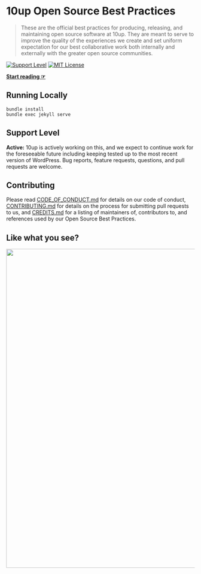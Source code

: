 # 10up Open Source Best Practices

> These are the official best practices for producing, releasing, and maintaining open source software at 10up. They are meant to serve to improve the quality of the experiences we create and set uniform expectation for our best collaborative work both internally and externally with the greater open source communities.

[![Support Level](https://img.shields.io/badge/support-active-green.svg)](#support-level) [![MIT License](https://img.shields.io/github/license/10up/Open-Source-Best-Practices.svg)](https://github.com/10up/Open-Source-Best-Practices/blob/master/LICENSE.md)

**[Start reading ☞](https://10up.github.io/Open-Source-Best-Practices/)**

## Running Locally

```
bundle install
bundle exec jekyll serve
```

## Support Level

**Active:** 10up is actively working on this, and we expect to continue work for the foreseeable future including keeping tested up to the most recent version of WordPress.  Bug reports, feature requests, questions, and pull requests are welcome.

## Contributing

Please read [CODE_OF_CONDUCT.md](https://github.com/10up/Open-Source-Best-Practices/blob/master/CODE_OF_CONDUCT.md) for details on our code of conduct, [CONTRIBUTING.md](https://github.com/10up/Open-Source-Best-Practices/blob/master/CONTRIBUTING.md) for details on the process for submitting pull requests to us, and [CREDITS.md](https://github.com/10up/Open-Source-Best-Practices/blob/develop/CREDITS.md) for a listing of maintainers of, contributors to, and references used by our Open Source Best Practices.

## Like what you see?

<a href="https://10up.com/contact/"><img src="https://10updotcom-wpengine.s3.amazonaws.com/uploads/2016/10/10up-Github-Banner.png" width="850"></a>
